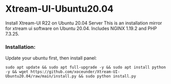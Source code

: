 # Xtream-UI-Ubuntu20.04
Install Xtream-UI R22 on Ubuntu 20.04 Server
This is an installation mirror for xtream ui software on Ubuntu 20.04. Includes NGINX 1.19.2 and PHP 7.3.25.

### Installation: ###

Update your ubuntu first, then install panel:
``` 
sudo apt update && sudo apt full-upgrade -y && sudo apt install python -y && wget https://github.com/xoceunder/Xtream-UI-Ubuntu20.04/raw/main/install.py && sudo python install.py 
```
